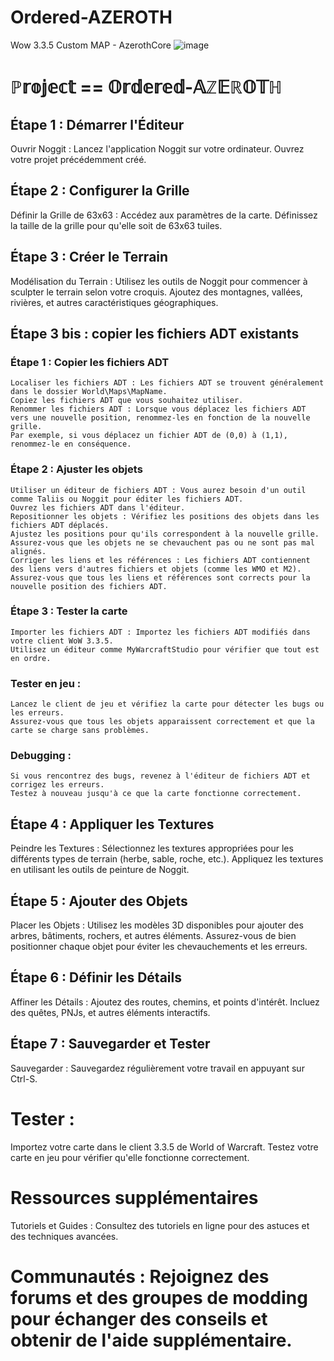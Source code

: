# Ordered-AZEROTH
Wow 3.3.5 Custom MAP - AzerothCore
![image](https://github.com/user-attachments/assets/d522dfcb-c710-40b4-8a96-4b1fbf68747f)

# ℙ𝕣𝕠𝕛𝕖𝕔𝕥 == 𝕆𝕣𝕕𝕖𝕣𝕖𝕕-𝔸ℤ𝔼ℝ𝕆𝕋ℍ
## Étape 1 : Démarrer l'Éditeur
  Ouvrir Noggit : Lancez l'application Noggit sur votre ordinateur.
  Ouvrez votre projet précédemment créé.
## Étape 2 : Configurer la Grille
  Définir la Grille de 63x63 :
  Accédez aux paramètres de la carte.
  Définissez la taille de la grille pour qu'elle soit de 63x63 tuiles.
## Étape 3 : Créer le Terrain
  Modélisation du Terrain : Utilisez les outils de Noggit pour commencer à sculpter le terrain selon votre croquis.
  Ajoutez des montagnes, vallées, rivières, et autres caractéristiques géographiques.
## Étape 3 bis : copier les fichiers ADT existants
  ### Étape 1 : Copier les fichiers ADT
    Localiser les fichiers ADT : Les fichiers ADT se trouvent généralement dans le dossier World\Maps\MapName.
    Copiez les fichiers ADT que vous souhaitez utiliser.
    Renommer les fichiers ADT : Lorsque vous déplacez les fichiers ADT vers une nouvelle position, renommez-les en fonction de la nouvelle grille.
    Par exemple, si vous déplacez un fichier ADT de (0,0) à (1,1), renommez-le en conséquence.
  
  ### Étape 2 : Ajuster les objets
    Utiliser un éditeur de fichiers ADT : Vous aurez besoin d'un outil comme Taliis ou Noggit pour éditer les fichiers ADT.
    Ouvrez les fichiers ADT dans l'éditeur.
    Repositionner les objets : Vérifiez les positions des objets dans les fichiers ADT déplacés.
    Ajustez les positions pour qu'ils correspondent à la nouvelle grille.
    Assurez-vous que les objets ne se chevauchent pas ou ne sont pas mal alignés.
    Corriger les liens et les références : Les fichiers ADT contiennent des liens vers d'autres fichiers et objets (comme les WMO et M2).
    Assurez-vous que tous les liens et références sont corrects pour la nouvelle position des fichiers ADT.
  ### Étape 3 : Tester la carte
    Importer les fichiers ADT : Importez les fichiers ADT modifiés dans votre client WoW 3.3.5.
    Utilisez un éditeur comme MyWarcraftStudio pour vérifier que tout est en ordre.
  ### Tester en jeu :
    Lancez le client de jeu et vérifiez la carte pour détecter les bugs ou les erreurs.
    Assurez-vous que tous les objets apparaissent correctement et que la carte se charge sans problèmes.
  ### Debugging :
    Si vous rencontrez des bugs, revenez à l'éditeur de fichiers ADT et corrigez les erreurs.
    Testez à nouveau jusqu'à ce que la carte fonctionne correctement.
## Étape 4 : Appliquer les Textures
  Peindre les Textures : Sélectionnez les textures appropriées pour les différents types de terrain (herbe, sable, roche, etc.).
  Appliquez les textures en utilisant les outils de peinture de Noggit.
## Étape 5 : Ajouter des Objets
  Placer les Objets : Utilisez les modèles 3D disponibles pour ajouter des arbres, bâtiments, rochers, et autres éléments.
  Assurez-vous de bien positionner chaque objet pour éviter les chevauchements et les erreurs.
## Étape 6 : Définir les Détails
  Affiner les Détails : Ajoutez des routes, chemins, et points d'intérêt.
  Incluez des quêtes, PNJs, et autres éléments interactifs.
## Étape 7 : Sauvegarder et Tester
  Sauvegarder : Sauvegardez régulièrement votre travail en appuyant sur Ctrl-S.
# Tester :
Importez votre carte dans le client 3.3.5 de World of Warcraft.
Testez votre carte en jeu pour vérifier qu'elle fonctionne correctement.
# Ressources supplémentaires
Tutoriels et Guides : Consultez des tutoriels en ligne pour des astuces et des techniques avancées.
# Communautés : Rejoignez des forums et des groupes de modding pour échanger des conseils et obtenir de l'aide supplémentaire.

